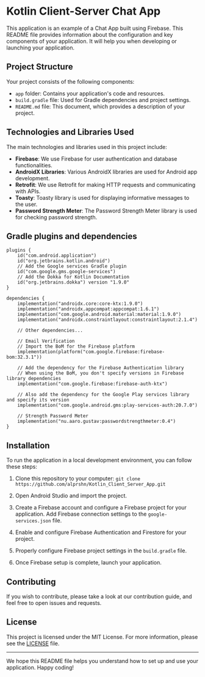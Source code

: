 # Kotlin Client-Server Chat App

This application is an example of a Chat App built using Firebase. This README file provides information about the configuration and key components of your application. It will help you when developing or launching your application.

## Project Structure

Your project consists of the following components:

- `app` folder: Contains your application's code and resources.
- `build.gradle` file: Used for Gradle dependencies and project settings.
- `README.md` file: This document, which provides a description of your project.

## Technologies and Libraries Used

The main technologies and libraries used in this project include:

- **Firebase**: We use Firebase for user authentication and database functionalities.
- **AndroidX Libraries**: Various AndroidX libraries are used for Android app development.
- **Retrofit**: We use Retrofit for making HTTP requests and communicating with APIs.
- **Toasty**: Toasty library is used for displaying informative messages to the user.
- **Password Strength Meter**: The Password Strength Meter library is used for checking password strength.

## Gradle plugins and dependencies
```
plugins {
    id("com.android.application")
    id("org.jetbrains.kotlin.android")
    // Add the Google services Gradle plugin
    id("com.google.gms.google-services")
    // Add the Dokka for Kotlin Documentation
    id("org.jetbrains.dokka") version "1.9.0"
}

dependencies {
    implementation("androidx.core:core-ktx:1.9.0")
    implementation("androidx.appcompat:appcompat:1.6.1")
    implementation("com.google.android.material:material:1.9.0")
    implementation("androidx.constraintlayout:constraintlayout:2.1.4")

    // Other dependencies...

    // Email Verification
    // Import the BoM for the Firebase platform
    implementation(platform("com.google.firebase:firebase-bom:32.3.1"))

    // Add the dependency for the Firebase Authentication library
    // When using the BoM, you don't specify versions in Firebase library dependencies
    implementation("com.google.firebase:firebase-auth-ktx")

    // Also add the dependency for the Google Play services library and specify its version
    implementation("com.google.android.gms:play-services-auth:20.7.0")

    // Strength Password Meter
    implementation("nu.aaro.gustav:passwordstrengthmeter:0.4")
}
```

## Installation

To run the application in a local development environment, you can follow these steps:

1. Clone this repository to your computer: `git clone https://github.com/alprshn/Kotlin_Client_Server_App.git`

2. Open Android Studio and import the project.

3. Create a Firebase account and configure a Firebase project for your application. Add Firebase connection settings to the `google-services.json` file.

4. Enable and configure Firebase Authentication and Firestore for your project.

5. Properly configure Firebase project settings in the `build.gradle` file.

6. Once Firebase setup is complete, launch your application.

## Contributing

If you wish to contribute, please take a look at our contribution guide, and feel free to open issues and requests.

## License

This project is licensed under the MIT License. For more information, please see the [LICENSE](LICENSE) file.

---

We hope this README file helps you understand how to set up and use your application. Happy coding!

